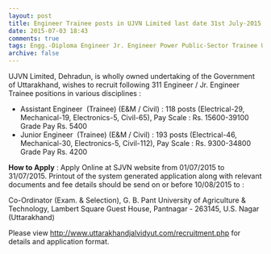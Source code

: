```yaml
---
layout: post
title: Engineer Trainee posts in UJVN Limited last date 31st July-2015 
date: 2015-07-03 18:43
comments: true
tags: Engg.-Diploma Engineer Jr. Engineer Power Public-Sector Trainee Uttarakhand
archive: false
---
```

UJVN Limited, Dehradun, is wholly owned undertaking of the Government of Uttarakhand, wishes to recruit following 311 Engineer / Jr. Engineer Trainee positions in various disciplines :

- Assistant Engineer  (Trainee) (E&M / Civil) : 118 posts (Electrical-29, Mechanical-19, Electronics-5, Civil-65), Pay Scale : Rs. 15600-39100 Grade Pay Rs. 5400 
- Junior Engineer  (Trainee) (E&M / Civil) : 193 posts (Electrical-46, Mechanical-30, Electronics-5, Civil-112), Pay Scale : Rs. 9300-34800 Grade Pay Rs. 4200  

**How to Apply** : Apply Online at SJVN website from 01/07/2015 to 31/07/2015. Printout of the system generated application along with relevant documents and fee details should be send on or before 10/08/2015 to :

Co-Ordinator (Exam. & Selection), G. B. Pant University of Agriculture & Technology, Lambert Square Guest House, Pantnagar - 263145, U.S. Nagar (Uttarakhand)

Please view <http://www.uttarakhandjalvidyut.com/recruitment.php> for details and application format.








